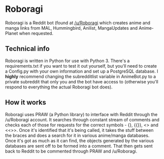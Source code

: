 # Roboragi
Roboragi is a Reddit bot (found at [/u/Roboragi](https://www.reddit.com/user/Roboragi/) which creates anime and manga links from MAL, Hummingbird, Anilist, MangaUpdates and Anime-Planet when requested.

## Technical info
Roboragi is written in Python for use with Python 3. There's a requirements.txt if you want to test it out yourself, but you'll need to create a Config.py with your own information and set up a PostgreSQL database. I **highly** recommend changing the subredditlist variable in AnimeBot.py to a private subreddit that only you and the bot have access to (otherwise you'll respond to everything the actual Roboragi bot does).

## How it works
Roboragi uses PRAW (a Python library) to interface with Reddit through the /u/Roboragi account. It searches through constant stream of comments and checks each of those for requests for the correct symbols - {}, {{}}, <> and <<>>. Once it's identified that it's being called, it takes the stuff between the braces and does a search for it in various anime/manga databases. Once it's got as much as it can find, the objects generated by the various databases are sent off to be formed into a comment. That then gets sent back to Reddit to be commented through PRAW and /u/Roboragi.
